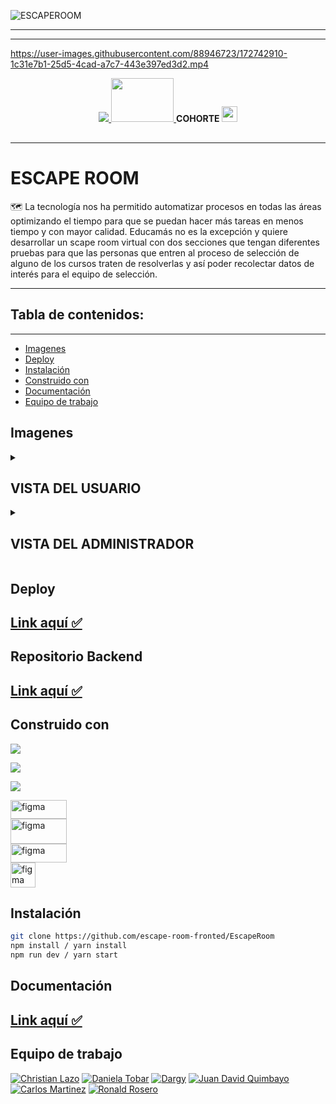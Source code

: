 
![ESCAPEROOM](https://user-images.githubusercontent.com/90289472/172017557-e1a80004-ff34-4190-ae28-045552db9831.png)


___
___


https://user-images.githubusercontent.com/88946723/172742910-1c31e7b1-25d5-4cad-a7c7-443e397ed3d2.mp4


<p align="center">
  <a href="https://educamas.com.co/" target="_blank">
    <img src="https://process.filestackapi.com/resize=width:300,height:100,fit:max/quality=value:90/XCJiXIchRDmj0ORyMCRv" />
  </a>
   <a href="https://simplom.co" target="_blank">
    <img src="https://simplon.co/images/logo.svg" width="100" height="70" />
  </a> <strong>COHORTE </strong>
  <img src="https://openclipart.org/download/275234/4_Row.svg" width=25 height=25" >
</p>
<p align="center"> 
<img src="docs/linea.gif" width="100%" height="2px" >
</p>

___

<h1> 
 ESCAPE ROOM
</h1>
<P>🗺️ La tecnología nos ha permitido automatizar procesos en todas las áreas optimizando el tiempo para que se puedan hacer más tareas en menos tiempo y con mayor calidad. Educamás no es la excepción y quiere desarrollar un scape room virtual con dos secciones que tengan diferentes pruebas para que las personas que entren al proceso de selección de alguno de los cursos traten de resolverlas y así poder recolectar datos de interés para el equipo de selección. </P> 
                                                   
 ___

 ## Tabla de contenidos:
---

- [Imagenes](#imagenes)  
- [Deploy](#deploy) 
- [Instalación](#instalación)                                                  
- [Construido con](#construido-con) 
- [Documentación](#documentación)                                                 
- [Equipo de trabajo](#equipo-de-trabajo)  
 
                                                   
## Imagenes                                                
                                                   
<details>      
 
  <summary> <h2> VISTA DEL USUARIO </h2></summary>

                                                   
<h2> 
 Login
</h2>
                                

 ![LOGIN](https://user-images.githubusercontent.com/90289472/172024573-48f4d473-33a5-406f-becf-0d8014718876.png)                                                  
 ___
                                                                                                               
<h2> 
 Mensaje inicial de ususarios
</h2>
                                
 ![MENSAJE INICIAL USUARIOS](https://user-images.githubusercontent.com/90289472/172074724-b486aa6b-057c-4e07-b412-105bb7f06aff.png)
                              
 ___      
 
 <h2> 
 Descubre a tu primer amigo virtual 
</h2>
                                                   
                                                   
 ![primer avatar acompañante](https://user-images.githubusercontent.com/90289472/172077749-9141242c-0715-4aba-8cea-9491b26c105b.png)
                          
 ___                                                   
                                                   
 <h2> 
 Seccion de preguntas de logica 
</h2>
                                                   
 ![seccion de preguntas](https://user-images.githubusercontent.com/90289472/172077972-3fa8f186-69de-4ee0-8987-e1d7da178177.png)
                                                
 ___                                                   
                                                   
 <h2> 
 Descubre a tu segundo amigo virtual  
</h2>
                                                   
 ![segundo avatar acompañante](https://user-images.githubusercontent.com/90289472/172079303-0b6d945e-9edd-4524-a305-e513c6fd920d.png)

 ___                                                   
                                                   
 <h2> 
 Editor de codigo 
</h2>
    
 ![editor de codigo](https://user-images.githubusercontent.com/90289472/172092659-94dae854-d668-4067-9a30-169c35fd9110.png)
                                               
                                
                                                   
</details>
                                                   
<details>
                                                   
  <summary> <h2> VISTA DEL ADMINISTRADOR </h2></summary>                                                                                                
 
                                                   
<h2> 
 Tabla de usuarios 
</h2>
                                
![USUARIOS](https://user-images.githubusercontent.com/90289472/172026157-6a788331-6e28-4275-878a-8db7283d85c7.png)
                                                
 ___                                                 
                                                                                                
<h2> 
 Tabla de preguntas
</h2>
                                
 ![preguntas](https://user-images.githubusercontent.com/90289472/172026614-7c951609-0daf-41f7-b34d-f09d0d36ea97.png)
                                        
 ___
                                                                                                
<h2> 
 Tabla del administrdor
</h2>
                                
 ![ADMIN(1)](https://user-images.githubusercontent.com/90289472/172026837-4a4dd97b-4bb6-4154-afda-87774089b638.png)
                                        
 ___                                                 
                                                   
                                                   
</details>

<h2> 
 
</h2>
         
                                                   
## Deploy
                                                   
<h2> <a href="https://escape-room-smoky.vercel.app/"> Link aquí ✅ </a> </h2>

## Repositorio Backend

<h2> <a href="https://github.com/Ronrook/Scape-room-backend"> Link aquí ✅ </a> </h2>                                                   
                                                     
                                        
## Construido con                                                                                                    
<img  src="https://img.shields.io/badge/React-20232A?style=for-the-badge&logo=react&logoColor=61DAFB"/> </p> 
<img  src="https://img.shields.io/badge/Tailwind_CSS-38B2AC?style=for-the-badge&logo=tailwind-css&logoColor=white"/> </p>                                               <img  src="https://img.shields.io/badge/JavaScript-F7DF1E?style=for-the-badge&logo=javascript&logoColor=black"/> </p>
<a href="https://www.figma.com/" target="_blank" rel="noreferrer"> <img src="https://miro.medium.com/max/3164/1*80J2Wa21DYXxMbbtBziJHg.png" alt="figma" width="90" height="30"/> </a> <br>
<a href="https://www.figma.com/" target="_blank" rel="noreferrer"> <img src="https://camo.githubusercontent.com/3bbcf0b82c285f69c513140b05e2f686a1f3fb1792164fe45b32bb74295a96c7/68747470733a2f2f7261772e6769746875622e636f6d2f7377656574616c657274322f7377656574616c657274322f6d61737465722f6173736574732f7377616c322d6c6f676f2e706e67" alt="figma" width="90" height="40"/> </a> <br>
<a href="https://www.figma.com/" target="_blank" rel="noreferrer"> <img src="https://miro.medium.com/max/640/1*gIAzcGWffRV7bNSCU6NEUw.png" alt="figma" width="90" height="30"/> </a> <br>
<a href="https://www.figma.com/" target="_blank" rel="noreferrer"> <img src="https://avatars.githubusercontent.com/u/49051982?v=4" alt="figma" width="40" height="40"/> </a>

## Instalación

```bash
git clone https://github.com/escape-room-fronted/EscapeRoom
npm install / yarn install
npm run dev / yarn start
```

## Documentación

<h2> <a href="https://www.notion.so/Documentacion-Escape-Room-440942c8b8234d1799a7bd107178e3f2"> Link aquí ✅ </a> </h2>

## Equipo de trabajo                                                   
                                                   
[![Christian Lazo](https://avatars.githubusercontent.com/u/61626114?size=60)](https://github.com/christianlazo2020) [![Daniela Tobar](https://avatars.githubusercontent.com/u/88946723?size=60)](https://github.com/DanielaTob) [![Dargy](https://avatars.githubusercontent.com/u/90289472?size=60)](https://github.com/DargyJML) [![Juan David Quimbayo](https://avatars.githubusercontent.com/u/74111185?size=60)](https://github.com/JDQN) [![Carlos Martinez](https://avatars.githubusercontent.com/u/61025448?size=60)](https://github.com/marvintt) [![Ronald Rosero](https://avatars.githubusercontent.com/u/15052701?size=60)](https://github.com/Ronrook)
                                                   


